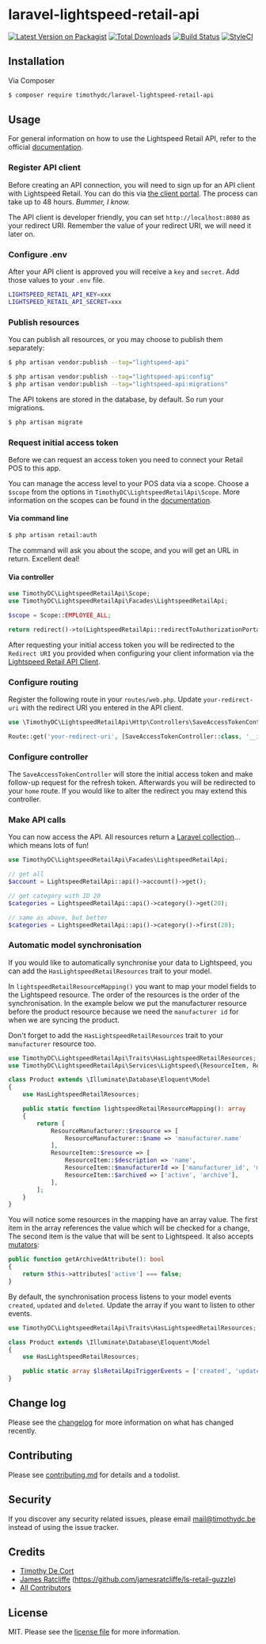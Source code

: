 # laravel-lightspeed-retail-api

[![Latest Version on Packagist][ico-version]][link-packagist]
[![Total Downloads][ico-downloads]][link-downloads]
[![Build Status][ico-travis]][link-travis]
[![StyleCI][ico-styleci]][link-styleci]

## Installation

Via Composer

``` bash
$ composer require timothydc/laravel-lightspeed-retail-api
```

## Usage

For general information on how to use the Lightspeed Retail API, refer to the official [documentation][ls-docs].


### Register API client

Before creating an API connection, you will need to sign up for an API client with Lightspeed Retail.
You can do this via [the client portal][ls-client-portal-register]. The process can take up to 48 hours.
_Bummer, I know._

The API client is developer friendly, you can set `http://localhost:8080` as your redirect URI.
Remember the value of your redirect URI, we will need it later on.


### Configure .env

After your API client is approved you will receive a `key` and `secret`. Add those values to your `.env` file.

```bash
LIGHTSPEED_RETAIL_API_KEY=xxx
LIGHTSPEED_RETAIL_API_SECRET=xxx
```

### Publish resources

You can publish all resources, or you may choose to publish them separately:

```bash
$ php artisan vendor:publish --tag="lightspeed-api"

$ php artisan vendor:publish --tag="lightspeed-api:config"
$ php artisan vendor:publish --tag="lightspeed-api:migrations"
```

The API tokens are stored in the database, by default. So run your migrations.

```bash
$ php artisan migrate
```


### Request initial access token

Before we can request an access token you need to connect your Retail POS to this app. 

You can manage the access level to your POS data via a scope. Choose a `$scope` from the options in `TimothyDC\LightspeedRetailApi\Scope`.
More information on the scopes can be found in the [documentation][ls-docs-scopes].

#### Via command line

```bash
$ php artisan retail:auth
```

The command will ask you about the scope, and you will get an URL in return. Excellent deal!

#### Via controller



```php
use TimothyDC\LightspeedRetailApi\Scope;
use TimothyDC\LightspeedRetailApi\Facades\LightspeedRetailApi;

$scope = Scope::EMPLOYEE_ALL;

return redirect()->to(LightspeedRetailApi::redirectToAuthorizationPortal($scope));
```

After requesting your initial access token you will be redirected to the `Redirect URI` 
you provided when configuring your client information via the [Lightspeed Retail API Client][ls-client-portal].


### Configure routing
Register the following route in your `routes/web.php`.
Update `your-redirect-uri` with the redirect URI you entered in the API client.

```php
use \TimothyDC\LightspeedRetailApi\Http\Controllers\SaveAccessTokenController;

Route::get('your-redirect-uri', [SaveAccessTokenController::class, '__invoke']);
```


### Configure controller
The `SaveAccessTokenController` will store the initial access token and make follow-up request for the refresh token.
Afterwards you will be redirected to your `home` route.
If you would like to alter the redirect you may extend this controller.


### Make API calls

You can now access the API. All resources return a [Laravel collection][laravel-docs-collections]... which means lots of fun!

```php
use TimothyDC\LightspeedRetailApi\Facades\LightspeedRetailApi;

// get all
$account = LightspeedRetailApi::api()->account()->get();

// get category with ID 20
$categories = LightspeedRetailApi::api()->category()->get(20);

// same as above, but better
$categories = LightspeedRetailApi::api()->category()->first(20);
```

### Automatic model synchronisation
If you would like to automatically synchronise your data to Lightspeed,
you can add the `HasLightspeedRetailResources` trait to your model. 

In `lightspeedRetailResourceMapping()` you want to map your model fields to the Lightspeed resource.
The order of the resources is the order of the synchronisation.
In the example below we put the manufacturer resource before the product resource
because we need the `manufacturer id` for when we are syncing the product.

Don't forget to add the `HasLightspeedRetailResources` trait to your `manufacturer` resource too.
```php
use TimothyDC\LightspeedRetailApi\Traits\HasLightspeedRetailResources;
use TimothyDC\LightspeedRetailApi\Services\Lightspeed\{ResourceItem, ResourceManufacturer};

class Product extends \Illuminate\Database\Eloquent\Model
{
    use HasLightspeedRetailResources;

    public static function lightspeedRetailResourceMapping(): array
    {
        return [
            ResourceManufacturer::$resource => [
                ResourceManufacturer::$name => 'manufacturer.name'
            ],
            ResourceItem::$resource => [
                ResourceItem::$description => 'name',
                ResourceItem::$manufacturerId => ['manufacturer_id', 'manufacturer.id'],
                ResourceItem::$archived => ['active', 'archive'],
            ],
        ];
    }
}
```

You will notice some resources in the mapping have an array value.
The first item in the array references the value which will be checked for a change,
The second item is the value that will be sent to Lightspeed. It also accepts [mutators][ls-docs-mutators]:
    
```php
public function getArchivedAttribute(): bool
{
    return $this->attributes['active'] === false;
}
```

By default, the synchronisation process listens to your model events `created`, `updated` and `deleted`.
Update the array if you want to listen to other events.

```php
use TimothyDC\LightspeedRetailApi\Traits\HasLightspeedRetailResources;

class Product extends \Illuminate\Database\Eloquent\Model
{
    use HasLightspeedRetailResources;

    public static array $lsRetailApiTriggerEvents = ['created', 'updated', 'deleted'];
}

```

## Change log

Please see the [changelog](changelog.md) for more information on what has changed recently.

## Contributing

Please see [contributing.md](contributing.md) for details and a todolist.

## Security

If you discover any security related issues, please email mail@timothydc.be instead of using the issue tracker.

## Credits

- [Timothy De Cort][link-author]
- [James Ratcliffe][link-james-ratcliffe] (https://github.com/jamesratcliffe/ls-retail-guzzle)
- [All Contributors][link-contributors]

## License

MIT. Please see the [license file](license.md) for more information.

[ls-docs]: https://developers.lightspeedhq.com/retail/introduction/introduction/
[ls-docs-scopes]: https://developers.lightspeedhq.com/retail/authentication/scopes
[ls-docs-mutators]: https://laravel.com/docs/eloquent-mutators#defining-an-accessor
[ls-client-portal-register]: https://cloud.lightspeedapp.com/oauth/register.php
[ls-client-portal]: https://cloud.lightspeedapp.com/oauth/update.php
[laravel-docs-collections]: https://laravel.com/docs/7.x/collections
[ico-version]: https://img.shields.io/packagist/v/timothydc/laravel-lightspeed-retail-api.svg?style=flat-square
[ico-downloads]: https://img.shields.io/packagist/dt/timothydc/laravel-lightspeed-retail-api.svg?style=flat-square
[ico-travis]: https://img.shields.io/travis/timothydc/laravel-lightspeed-retail-api/master.svg?style=flat-square
[ico-styleci]: https://styleci.io/repos/12345678/shield

[link-packagist]: https://packagist.org/packages/timothydc/laravel-lightspeed-retail-api
[link-downloads]: https://packagist.org/packages/timothydc/laravel-lightspeed-retail-api
[link-travis]: https://travis-ci.org/timothydc/laravel-lightspeed-retail-api
[link-styleci]: https://styleci.io/repos/12345678
[link-author]: https://github.com/timothydc
[link-contributors]: ../../contributors
[link-james-ratcliffe]: https://github.com/jamesratcliffe
